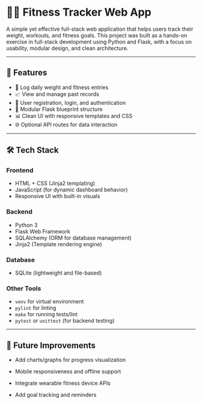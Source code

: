 # 🏋️‍♂️ Fitness Tracker Web App

A simple yet effective full-stack web application that helps users track their weight, workouts, and fitness goals. This project was built as a hands-on exercise in full-stack development using Python and Flask, with a focus on usability, modular design, and clean architecture.

---

## 🚀 Features

- 📝 Log daily weight and fitness entries
- 📈 View and manage past records
- 👤 User registration, login, and authentication
- 🧩 Modular Flask blueprint structure
- 📊 Clean UI with responsive templates and CSS
- 🌐 Optional API routes for data interaction

---

## 🛠️ Tech Stack

### Frontend
- HTML + CSS (Jinja2 templating)
- JavaScript (for dynamic dashboard behavior)
- Responsive UI with built-in visuals

### Backend
- Python 3
- Flask Web Framework
- SQLAlchemy (ORM for database management)
- Jinja2 (Template rendering engine)

### Database
- SQLite (lightweight and file-based)

### Other Tools
- `venv` for virtual environment
- `pylint` for linting
- `make` for running tests/lint
- `pytest` or `unittest` (for backend testing)

---

## 📌 Future Improvements
- Add charts/graphs for progress visualization

- Mobile responsiveness and offline support

- Integrate wearable fitness device APIs

- Add goal tracking and reminders
